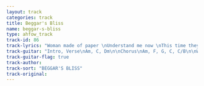 ```yaml
---
layout: track
categories: track
title: Beggar's Bliss
name: beggar-s-bliss
type: ahfow_track
track-id: 86
track-lyrics: "Woman made of paper \nUnderstand me now \nThis time they got you by the ears \nYou might be nothing \nOr just a footprint \nBut they been watching you for years \n\nIt's a strange \nfascination \nIt's a bliss \nIt's a beggar's bliss \n\nA double dance \nFor 20 dollars \nYou may be crooked but not cheap \nGo ahead make a mistake \nThat's what you're made of \nThey been watching you for years \n\nAnd in the shadow of a candlestick \nYou face appears \nQuickly now's the time \nWhy are we waiting?\nUptown, downtown \nI could care less \nI been watching you for years"
track-guitar: "Intro, Verse\nAm, C, Dm\n\nChorus\nAm, F, G, C, C/B\n\nWah Wah part\nDm, C, Am, G, Dm, F, G\n\n(provided by Drew)"
track-guitar-flag: true
track-author: 
track-sort: "BEGGAR'S BLISS"
track-original: 
---
```

